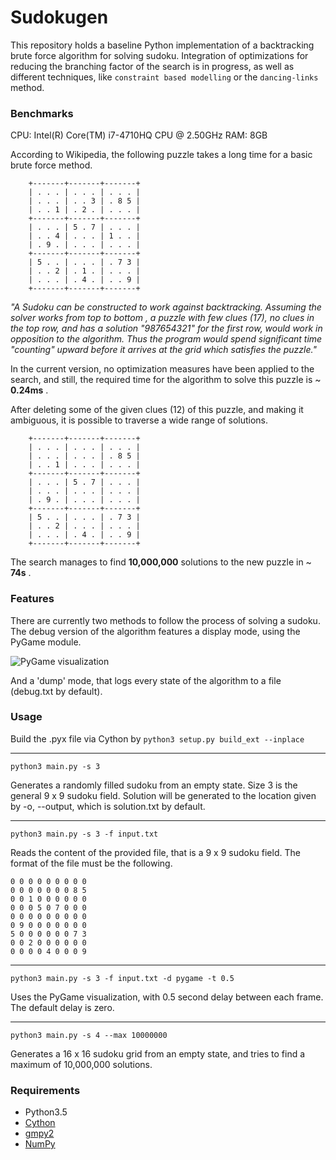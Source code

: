# Sudokugen

This repository holds a baseline Python implementation of a backtracking brute force algorithm for solving sudoku.
Integration of optimizations for reducing the branching factor of the search is in progress, as well as different techniques, like `constraint based modelling` or
the `dancing-links` method.

### Benchmarks

CPU: Intel(R) Core(TM) i7-4710HQ CPU @ 2.50GHz
RAM: 8GB

According to Wikipedia, the following puzzle takes a long time for a basic brute force method.

        +-------+-------+-------+
        | . . . | . . . | . . . |
        | . . . | . . 3 | . 8 5 |
        | . . 1 | . 2 . | . . . |
        +-------+-------+-------+
        | . . . | 5 . 7 | . . . |
        | . . 4 | . . . | 1 . . |
        | . 9 . | . . . | . . . |
        +-------+-------+-------+
        | 5 . . | . . . | . 7 3 |
        | . . 2 | . 1 . | . . . |
        | . . . | . 4 . | . . 9 |
        +-------+-------+-------+

*"A Sudoku can be constructed to work against backtracking. Assuming the solver works from top to bottom
, a puzzle with few clues (17), no clues in the top row, and has a solution "987654321" for the first row,
would work in opposition to the algorithm. Thus the program would spend significant time "counting"
upward before it arrives at the grid which satisfies the puzzle."*

In the current version, no optimization measures have been applied to the search, and still,
the required time for the algorithm to solve this puzzle is ~ __0.24ms__ .



After deleting some of the given clues (12) of this puzzle,
and making it ambiguous, it is possible to traverse a wide range of solutions.

        +-------+-------+-------+
        | . . . | . . . | . . . |
        | . . . | . . . | . 8 5 |
        | . . 1 | . . . | . . . |
        +-------+-------+-------+
        | . . . | 5 . 7 | . . . |
        | . . . | . . . | . . . |
        | . 9 . | . . . | . . . |
        +-------+-------+-------+
        | 5 . . | . . . | . 7 3 |
        | . . 2 | . . . | . . . |
        | . . . | . 4 . | . . 9 |
        +-------+-------+-------+

The search manages to find __10,000,000__ solutions to the new puzzle in ~ __74s__ .


### Features

There are currently two methods to follow the process of solving a sudoku.
The debug version of the algorithm features a display mode, using the PyGame module.

![PyGame visualization](https://github.com/Mrpatekful/sudokugen/blob/master/sudoku.gif)


And a 'dump' mode, that logs every state of the algorithm to a file (debug.txt by default).

### Usage

Build the .pyx file via Cython by ```python3 setup.py build_ext --inplace```

--------------------------------------------------------------

```python3 main.py -s 3```

Generates a randomly filled sudoku from an empty state. Size 3 is the general 9 x 9 sudoku field.
Solution will be generated to the location given by -o, --output, which is solution.txt by default.

--------------------------------------------------------------

```python3 main.py -s 3 -f input.txt```

Reads the content of the provided file, that is a 9 x 9 sudoku field.
The format of the file must be the following.

    0 0 0 0 0 0 0 0 0
    0 0 0 0 0 0 0 8 5
    0 0 1 0 0 0 0 0 0
    0 0 0 5 0 7 0 0 0
    0 0 0 0 0 0 0 0 0
    0 9 0 0 0 0 0 0 0
    5 0 0 0 0 0 0 7 3
    0 0 2 0 0 0 0 0 0
    0 0 0 0 4 0 0 0 9

--------------------------------------------------------------

```python3 main.py -s 3 -f input.txt -d pygame -t 0.5```

Uses the PyGame visualization, with 0.5 second delay between each frame. The default delay is zero.

--------------------------------------------------------------

```python3 main.py -s 4 --max 10000000```

Generates a 16 x 16 sudoku grid from an empty state, and tries to find a maximum of 10,000,000 solutions.


### Requirements

- Python3.5
- [Cython](http://cython.org/)
- [gmpy2](http://gmpy2.readthedocs.io/en/latest/intro.html)
- [NumPy](https://www.scipy.org/scipylib/download.html)
